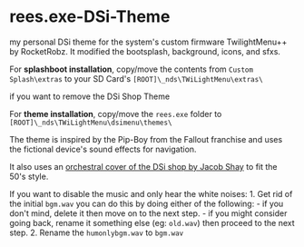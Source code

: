 # rees.exe-DSi-Theme
my personal DSi theme for the system's custom firmware TwilightMenu++ by RocketRobz. It modified the bootsplash, background, icons, and sfxs.

For **splashboot installation**, copy/move the contents from `Custom Splash\extras` to your SD Card's `[ROOT]\_nds\TWiLightMenu\extras\`

if you want to remove the DSi Shop Theme

For **theme installation**, copy/move the `rees.exe` folder to `[ROOT]\_nds\TWiLightMenu\dsimenu\themes\`

The theme is inspired by the Pip-Boy from the Fallout franchise and uses the fictional device's sound effects for navigation.

It also uses an [orchestral cover of the DSi shop by Jacob Shay](https://youtu.be/VZgXNPRJJPY?feature=shared) to fit the 50's style.

If you want to disable the music and only hear the white noises:
    1. Get rid of the initial `bgm.wav` you can do this by doing either of the following:
        - if you don't mind, delete it then move on to the next step.
        - if you might consider going back, rename it something else (eg: `old.wav`) then proceed to the next step.
    2. Rename the `humonlybgm.wav` to `bgm.wav`